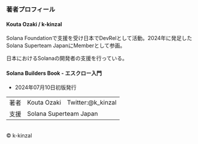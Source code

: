 <section id="profile">
  <h3>著者プロフィール</h3>
  <div class="author">
    <div class="profile">
      <h4>Kouta Ozaki / k-kinzal</h4>
      <p>Solana Foundationで支援を受け日本でDevRelとして活動。2024年に発足したSolana Superteam JapanにMemberとして参画。</p>
      <p>日本におけるSolanaの開発者の支援を行っている。</p>
    </div>
  </div>
</section>

<section id="colophon">
      <h4 class="title">Solana Builders Book - エスクロー入門</h4>
      <ul class="editions">
        <li>
          <time datetime="2024-07-10">2024年07月10日</time>初版発行
        </li>
      </ul>
      <table class="info">
        <tr>
            <td>著者</td>
            <td>Kouta Ozaki　Twitter:@k_kinzal</td>
        </tr>
        <tr>
          <td>支援</td>
          <td>Solana Superteam Japan</td>
        </tr>
      </table>
      <div>
        <br/>
        © k-kinzal
      </div>
</section>